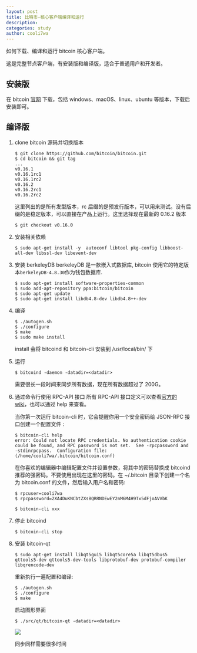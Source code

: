```yaml
---
layout: post
title: 比特币-核心客户端编译和运行
description:
categories: study
author: cooli7wa
---
```

如何下载、编译和运行 bitcoin 核心客户端。

这是完整节点客户端，有安装版和编译版，适合于普通用户和开发者。

## 安装版

在 bitcoin  [官网](https://bitcoin.org/zh_CN/download) 下载，包括 windows、macOS、linux、ubuntu 等版本，下载后安装即可。

## 编译版

1. clone bitcoin 源码并切换版本

   ```
   $ git clone https://github.com/bitcoin/bitcoin.git
   $ cd bitcoin && git tag
   ...
   v0.16.1
   v0.16.1rc1
   v0.16.1rc2
   v0.16.2
   v0.16.2rc1
   v0.16.2rc2
   ```
   这里列出的是所有发型版本，rc 后缀的是预发行版本，可以用来测试。没有后缀的是稳定版本，可以直接在产品上运行。这里选择现在最新的 0.16.2 版本

   ```
   $ git checkout v0.16.0
   ```

2. 安装相关依赖

   ```
   $ sudo apt-get install -y  autoconf libtool pkg-config libboost-all-dev libssl-dev libevent-dev
   ```

3. 安装 berkeleyDB
   berkeleyDB 是一款嵌入式数据库, bitcoin 使用它的特定版本`berkeleyDB-4.8.30`作为钱包数据库. 

   ```
   $ sudo apt-get install software-properties-common
   $ sudo add-apt-repository ppa:bitcoin/bitcoin
   $ sudo apt-get update
   $ sudo apt-get install libdb4.8-dev libdb4.8++-dev
   ```

4. 编译

   ```
   $ ./autogen.sh
   $ ./configure 
   $ make
   $ sudo make install
   ```
   install 会将 bitcoind 和 bitcoin-cli 安装到 /usr/local/bin/ 下

5. 运行

   ```
   $ bitcoind -daemon -datadir=<datadir>
   ```

   需要很长一段时间来同步所有数据，现在所有数据超过了 200G。

6. 通过命令行使用 RPC-API 接口
   所有 RPC-API 接口定义可以查看[官方的wiki](https://en.bitcoin.it/wiki/Original_Bitcoin_client/API_calls_list)，也可以通过 help 来查看。

   当你第一次运行 bitcoin-cli 时，它会提醒你用一个安全密码给 JSON-RPC 接口创建一个配置文件 :

      ```
   $ bitcoin-cli help
   error: Could not locate RPC credentials. No authentication cookie could be found, and RPC password is not set.  See -rpcpassword and -stdinrpcpass.  Configuration file: (/home/cooli7wa/.bitcoin/bitcoin.conf)
      ```

      在你喜欢的编辑器中编辑配置文件并设置参数，将其中的密码替换成 bitcoind 推荐的强密码。不要使用出现在这里的密码。在 ~/.bitcoin 目录下创建一个名为 bitcoin.conf 的文件，然后输入用户名和密码:

      ```
   $ rpcuser=cooli7wa
   $ rpcpassword=2XA4DuKNCbtZXsBQRRNDEwEY2nM6M4H9Tx5dFjoAVVbK
      ```
   ```
   $ bitcoin-cli xxx
   ```

7. 停止 bitcoind

   ```
   $ bitcoin-cli stop
   ```

8. 安装 bitcoin-qt

   ```
   $ sudo apt-get install libqt5gui5 libqt5core5a libqt5dbus5 qttools5-dev qttools5-dev-tools libprotobuf-dev protobuf-compiler libqrencode-dev
   ```

   重新执行一遍配置和编译:

   ```
   $ ./autogen.sh
   $ ./configure
   $ make
   ```

   启动图形界面

   ```
   $ ./src/qt/bitcoin-qt -datadir=<datadir>
   ```

   ![]({{site.baseurl}}/images/md/bitcoin_compile_run_0.png)

   同步同样需要很多时间<script type="text/javascript" src="https://cdn.mathjax.org/mathjax/latest/MathJax.js?config=default"></script>
